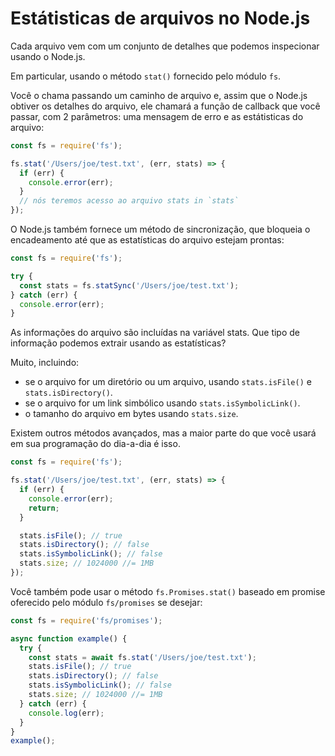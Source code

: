 # Estátisticas de arquivos no Node.js

Cada arquivo vem com um conjunto de detalhes que podemos inspecionar usando o Node.js.

Em particular, usando o método `stat()` fornecido pelo módulo `fs`.

Você o chama passando um caminho de arquivo e, assim que o Node.js obtiver os detalhes do arquivo, ele chamará a função de callback que você passar, com 2 parâmetros: uma mensagem de erro e as estátisticas do arquivo:

```js
const fs = require('fs');

fs.stat('/Users/joe/test.txt', (err, stats) => {
  if (err) {
    console.error(err);
  }
  // nós teremos acesso ao arquivo stats in `stats`
});
```

O Node.js também fornece um método de sincronização, que bloqueia o encadeamento até que as estatísticas do arquivo estejam prontas:

```js
const fs = require('fs');

try {
  const stats = fs.statSync('/Users/joe/test.txt');
} catch (err) {
  console.error(err);
}
```

As informações do arquivo são incluídas na variável stats. Que tipo de informação podemos extrair usando as estatísticas?

Muito, incluindo:

- se o arquivo for um diretório ou um arquivo, usando `stats.isFile()` e `stats.isDirectory()`.
- se o arquivo for um link simbólico usando `stats.isSymbolicLink()`.
- o tamanho do arquivo em bytes usando `stats.size`.

Existem outros métodos avançados, mas a maior parte do que você usará em sua programação do dia-a-dia é isso.

```js
const fs = require('fs');

fs.stat('/Users/joe/test.txt', (err, stats) => {
  if (err) {
    console.error(err);
    return;
  }

  stats.isFile(); // true
  stats.isDirectory(); // false
  stats.isSymbolicLink(); // false
  stats.size; // 1024000 //= 1MB
});
```

Você também pode usar o método `fs.Promises.stat()` baseado em promise oferecido pelo módulo `fs/promises` se desejar:

```js
const fs = require('fs/promises');

async function example() {
  try {
    const stats = await fs.stat('/Users/joe/test.txt');
    stats.isFile(); // true
    stats.isDirectory(); // false
    stats.isSymbolicLink(); // false
    stats.size; // 1024000 //= 1MB
  } catch (err) {
    console.log(err);
  }
}
example();
```
